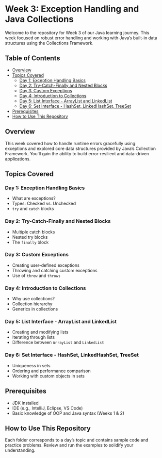 # Week 3: Exception Handling and Java Collections

Welcome to the repository for Week 3 of our Java learning journey. This week focused on robust error handling and working with Java’s built-in data structures using the Collections Framework.

## Table of Contents

- [Overview](#overview)
- [Topics Covered](#topics-covered)
  - [Day 1: Exception Handling Basics](#day-1-exception-handling-basics)
  - [Day 2: Try-Catch-Finally and Nested Blocks](#day-2-try-catch-finally-and-nested-blocks)
  - [Day 3: Custom Exceptions](#day-3-custom-exceptions)
  - [Day 4: Introduction to Collections](#day-4-introduction-to-collections)
  - [Day 5: List Interface - ArrayList and LinkedList](#day-5-list-interface---arraylist-and-linkedlist)
  - [Day 6: Set Interface - HashSet, LinkedHashSet, TreeSet](#day-6-set-interface---hashset-linkedhashset-treeset)
- [Prerequisites](#prerequisites)
- [How to Use This Repository](#how-to-use-this-repository)

## Overview

This week covered how to handle runtime errors gracefully using exceptions and explored core data structures provided by Java’s Collection Framework. You'll gain the ability to build error-resilient and data-driven applications.

## Topics Covered

### Day 1: Exception Handling Basics
- What are exceptions?
- Types: Checked vs. Unchecked
- `try` and `catch` blocks

### Day 2: Try-Catch-Finally and Nested Blocks
- Multiple catch blocks
- Nested try blocks
- The `finally` block

### Day 3: Custom Exceptions
- Creating user-defined exceptions
- Throwing and catching custom exceptions
- Use of `throw` and `throws`

### Day 4: Introduction to Collections
- Why use collections?
- Collection hierarchy
- Generics in collections

### Day 5: List Interface - ArrayList and LinkedList
- Creating and modifying lists
- Iterating through lists
- Difference between `ArrayList` and `LinkedList`

### Day 6: Set Interface - HashSet, LinkedHashSet, TreeSet
- Uniqueness in sets
- Ordering and performance comparison
- Working with custom objects in sets

## Prerequisites
- JDK installed
- IDE (e.g., IntelliJ, Eclipse, VS Code)
- Basic knowledge of OOP and Java syntax (Weeks 1 & 2)

## How to Use This Repository
Each folder corresponds to a day’s topic and contains sample code and practice problems. Review and run the examples to solidify your understanding.
